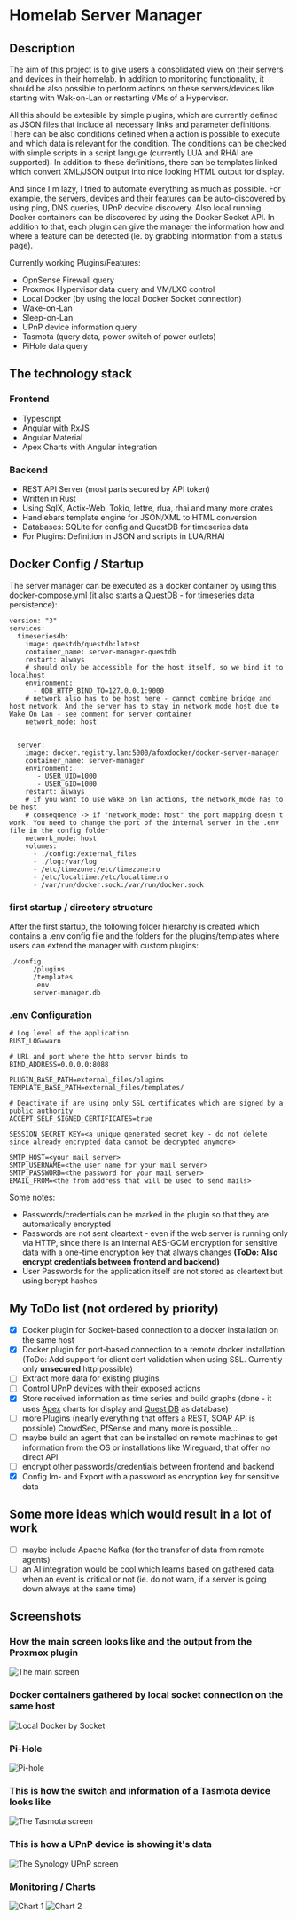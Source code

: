 # Homelab Server Manager

## Description

The aim of this project is to give users a consolidated view on their servers and devices in their homelab.
In addition to monitoring functionality, it should be also possible to perform actions on these servers/devices like starting with Wak-on-Lan or restarting VMs of a Hypervisor.

All this should be extesible by simple plugins, which are currently defined as JSON files that include all necessary links and parameter definitions.
There can be also conditions defined when a action is possible to execute and which data is relevant for the condition. The conditions can be checked with simple scripts in a script languge (currently LUA and RHAI are supported).
In addition to these definitions, there can be templates linked which convert XML/JSON output into nice looking HTML output for display.

And since I'm lazy, I tried to automate everything as much as possible. For example, the servers, devices and their features can be auto-discovered by using ping, DNS queries, UPnP decvice discovery. Also local running Docker containers can be discovered by using the Docker Socket API.
In addition to that, each plugin can give the manager the information how and where a feature can be detected (ie. by grabbing information from a status page).

Currently working Plugins/Features:

- OpnSense Firewall query
- Proxmox Hypervisor data query and VM/LXC control
- Local Docker (by using the local Docker Socket connection)
- Wake-on-Lan
- Sleep-on-Lan
- UPnP device information query
- Tasmota (query data, power switch of power outlets)
- PiHole data query

## The technology stack

### Frontend

- Typescript
- Angular with RxJS
- Angular Material
- Apex Charts with Angular integration

### Backend

- REST API Server (most parts secured by API token)
- Written in Rust
- Using SqlX, Actix-Web, Tokio, lettre, rlua, rhai and many more crates
- Handlebars template engine for JSON/XML to HTML conversion
- Databases: SQLite for config and QuestDB for timeseries data
- For Plugins: Definition in JSON and scripts in LUA/RHAI
  
## Docker Config / Startup

The server manager can be executed as a docker container by using this docker-compose.yml (it also starts a [QuestDB](https://questdb.io) - for timeseries data persistence):

    version: "3"
    services:
      timeseriesdb:
        image: questdb/questdb:latest
        container_name: server-manager-questdb
        restart: always
        # should only be accessible for the host itself, so we bind it to localhost
        environment:
          - QDB_HTTP_BIND_TO=127.0.0.1:9000
        # network also has to be host here - cannot combine bridge and host network. And the server has to stay in network mode host due to Wake On Lan - see comment for server container
        network_mode: host       
        
        
      server:
        image: docker.registry.lan:5000/afoxdocker/docker-server-manager
        container_name: server-manager
        environment:
           - USER_UID=1000
           - USER_GID=1000
        restart: always
        # if you want to use wake on lan actions, the network_mode has to be host
        # consequence -> if "network_mode: host" the port mapping doesn't work. You need to change the port of the internal server in the .env file in the config folder
        network_mode: host
        volumes:
          - ./config:/external_files
          - ./log:/var/log
          - /etc/timezone:/etc/timezone:ro
          - /etc/localtime:/etc/localtime:ro
          - /var/run/docker.sock:/var/run/docker.sock

### first startup / directory structure

After the first startup, the following folder hierarchy is created which contains a .env config file and the folders for the plugins/templates where users can extend the manager with custom plugins:

    ./config
          /plugins
          /templates
          .env
          server-manager.db

### .env Configuration

    # Log level of the application
    RUST_LOG=warn

    # URL and port where the http server binds to
    BIND_ADDRESS=0.0.0.0:8088
    
    PLUGIN_BASE_PATH=external_files/plugins
    TEMPLATE_BASE_PATH=external_files/templates/

    # Deactivate if are using only SSL certificates which are signed by a public authority
    ACCEPT_SELF_SIGNED_CERTIFICATES=true

    SESSION_SECRET_KEY=<a unique generated secret key - do not delete since already encrypted data cannot be decrypted anymore>

    SMTP_HOST=<your mail server>
    SMTP_USERNAME=<the user name for your mail server>
    SMTP_PASSWORD=<the password for your mail server>
    EMAIL_FROM=<the from address that will be used to send mails>

Some notes:

- Passwords/credentials can be marked in the plugin so that they are automatically encrypted
- Passwords are not sent cleartext - even if the web server is running only via HTTP, since there is an internal AES-GCM encryption for sensitive data with a one-time encryption key that always changes  **(ToDo: Also encrypt credentials between frontend and backend)**
- User Passwords for the application itself are not stored as cleartext but using bcrypt hashes

## My ToDo list (not ordered by priority)

- [x] Docker plugin for Socket-based connection to a docker installation on the same host
- [x] Docker plugin for port-based connection to a remote docker installation (ToDo: Add support for client cert validation when using SSL. Currently only **unsecured** http possible)
- [ ] Extract more data for existing plugins
- [ ] Control UPnP devices with their exposed actions
- [x] Store received information as time series and build graphs (done - it uses [Apex](https://apexcharts.com/) charts for display and [Quest DB](https://questdb.io/) as database)
- [ ] more Plugins (nearly everything that offers a REST, SOAP API is possible) CrowdSec, PfSense and many more is possible...
- [ ] maybe build an agent that can be installed on remote machines to get information from the OS or installations like Wireguard, that offer no direct API
- [ ] encrypt other passwords/credentials between frontend and backend
- [x] Config Im- and Export with a password as encryption key for sensitive data

## Some more ideas which would result in a lot of work

- [ ] maybe include Apache Kafka (for the transfer of data from remote agents)
- [ ] an AI integration would be cool which learns based on gathered data when an event is critical or not (ie. do not warn, if a server is going down always at the same time)

## Screenshots

### How the main screen looks like and the output from the Proxmox plugin

![The main screen](main_screen.png)


### Docker containers gathered by local socket connection on the same host

![Local Docker by Socket](docker_local_socket.png)

### Pi-Hole
![Pi-hole](pihole.png)

### This is how the switch and information of a Tasmota device looks like

![The Tasmota screen](tasmota_switch.png)

### This is how a UPnP device is showing it's data

![The Synology UPnP screen](synology_upnp.png)

### Monitoring / Charts

![Chart 1](monitoring_charts_1.png)
![Chart 2](monitoring_charts_2.png)
